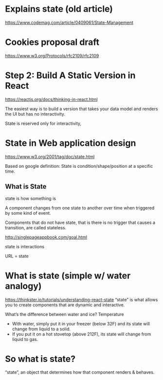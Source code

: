 # Explains state (old article)
https://www.codemag.com/article/0409061/State-Management

# Cookies proposal draft
https://www.w3.org/Protocols/rfc2109/rfc2109

# Step 2: Build A Static Version in React
https://reactjs.org/docs/thinking-in-react.html

The easiest way is to build a version that takes your data model and renders the UI but has no interactivity.

State is reserved only for interactivity,


# State in Web application design
https://www.w3.org/2001/tag/doc/state.html

Based on google definition: State is condition/shape/position at a specific time.

## What is State

state is how something is

A component changes from one state to another over time when triggered by some kind of event.

Components that do not have state, that is there is no trigger that causes a transition, are called stateless. 

http://singlepageappbook.com/goal.html

state is interactions

URL = state

# What is state (simple w/ water analogy)
https://thinkster.io/tutorials/understanding-react-state
“state” is what allows you to create components that are dynamic and interactive.

What’s the difference between water and ice? Temperature
* With water, simply put it in your freezer (below 32F) and its state will change from liquid to a solid. 
* If you put it on a hot stovetop (above 212F), its state will change from liquid to gas. 

# So what is state?

“state”, an object that determines how that component renders & behaves.
